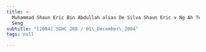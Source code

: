 ```yaml
---
title: >-
  Muhammad Shaun Eric Bin Abdullah alias De Silva Shaun Eric v Ng Ah Tee (Chua
  Seng
subtitle: "[2004] SGHC 268 / 01\_December\_2004"
tags: null

---
```


